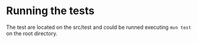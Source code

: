 # Running the tests

The test are located on the src/test and could be runned executing `mvn test` on the root directory.